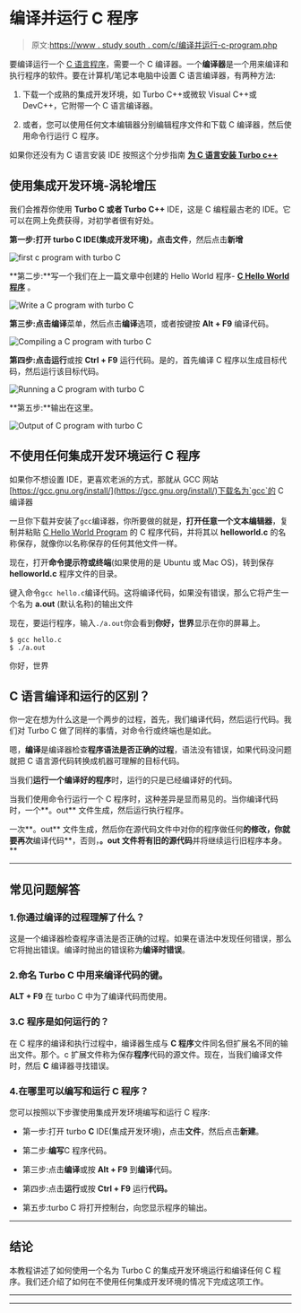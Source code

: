 # 编译并运行 C 程序

> 原文:[https://www . study south . com/c/编译并运行-c-program.php](https://www.studytonight.com/c/compile-and-run-c-program.php)

要编译运行一个 [C 语言程序](https://www.studytonight.com/c/first-c-program.php)，需要一个 C 编译器。一个**编译器**是一个用来编译和执行程序的软件。要在计算机/笔记本电脑中设置 C 语言编译器，有两种方法:

1.  下载一个成熟的集成开发环境，如 Turbo C++或微软 Visual C++或 DevC++，它附带一个 C 语言编译器。

2.  或者，您可以使用任何文本编辑器分别编辑程序文件和下载 C 编译器，然后使用命令行运行 C 程序。

如果你还没有为 C 语言安装 IDE 按照这个分步指南 **[为 C 语言安装 Turbo c++](https://www.studytonight.com/c/installing-c-language-compiler-and-ide.php)**

## 使用集成开发环境-涡轮增压

我们会推荐你使用 **Turbo C 或者 Turbo C++** IDE，这是 C 编程最古老的 IDE。它可以在网上免费获得，对初学者很有好处。

**第一步:**打开 turbo C IDE(集成开发环境)，点击**文件**，然后点击**新增**

![first c program with turbo C](../Images/dbe66b3839d4e6af95a6d7ce813726fd.png)

**第二步:**写一个我们在上一篇文章中创建的 Hello World 程序- **[C Hello World 程序](http://www.studytonight.com/c/first-c-program.php)** 。

![Write a C program with turbo C](../Images/542dee4bde6e87cc84fbbeb888c30ced.png)

**第三步:**点击**编译**菜单，然后点击**编译**选项，或者按键按 **Alt + F9** 编译代码。

![Compiling a C program with turbo C](../Images/b9876ed68bd18bff539133723b01951d.png)

**第四步:**点击**运行**或按 **Ctrl + F9** 运行代码。是的，首先编译 C 程序以生成目标代码，然后运行该目标代码。

![Running a C program with turbo C](../Images/9173494c5d33d635ba178428199ccea6.png)

**第五步:**输出在这里。

![Output of C program with turbo C](../Images/f97b3795ae2ac867b44f150ec0250cbd.png)

## 不使用任何集成开发环境运行 C 程序

如果你不想设置 IDE，更喜欢老派的方式，那就从 GCC 网站[https://gcc.gnu.org/install/](https://gcc.gnu.org/install/)下载名为`gcc`的 C 编译器

一旦你下载并安装了`gcc`编译器，你所要做的就是，**打开任意一个文本编辑器**，复制并粘贴 [C Hello World Program](https://www.studytonight.com/c/first-c-program.php) 的 C 程序代码，并将其以 **helloworld.c** 的名称保存，就像你以名称保存的任何其他文件一样。

现在，打开**命令提示符或终端**(如果使用的是 Ubuntu 或 Mac OS)，转到保存 **helloworld.c** 程序文件的目录。

键入命令`gcc hello.c`编译代码。这将编译代码，如果没有错误，那么它将产生一个名为 **a.out** (默认名称)的输出文件

现在，要运行程序，输入`./a.out`你会看到**你好，世界**显示在你的屏幕上。

```
$ gcc hello.c
$ ./a.out
```

你好，世界

## C 语言编译和运行的区别？

你一定在想为什么这是一个两步的过程，首先，我们编译代码，然后运行代码。我们对 Turbo C 做了同样的事情，对命令行或终端也是如此。

嗯，**编译**是编译器检查**程序语法是否正确的过程**，语法没有错误，如果代码没问题就把 C 语言源代码转换成机器可理解的目标代码。

当我们**运行一个编译好的程序**时，运行的只是已经编译好的代码。

当我们使用命令行运行一个 C 程序时，这种差异是显而易见的。当你编译代码时，一个**。out** 文件生成，然后运行执行程序。

一次**。out** 文件生成，然后你在源代码文件中对你的程序做任何**的修改，你就要再次**编译代码**，否则，**。out 文件将有旧的源代码**并将继续运行旧程序本身。**

* * *

## 常见问题解答

### 1.你通过编译的过程理解了什么？

这是一个编译器检查程序语法是否正确的过程。如果在语法中发现任何错误，那么它将抛出错误。编译时抛出的错误称为**编译时错误**。

### 2.命名 Turbo C 中用来编译代码的键。

**ALT + F9** 在 turbo C 中为了编译代码而使用。

### 3.C 程序是如何运行的？

在 C 程序的编译和执行过程中，编译器生成与 **C 程序**文件同名但扩展名不同的输出文件。那个。c 扩展文件称为保存**程序**代码的源文件。现在，当我们编译文件时，然后 **C** 编译器寻找错误。

### 4.在哪里可以编写和运行 C 程序？

您可以按照以下步骤使用集成开发环境编写和运行 C 程序:

*   第一步:打开 turbo **C** IDE(集成开发环境)，点击**文件**，然后点击**新建**。

*   第二步:**编写**C 程序代码。

*   第三步:点击**编译**或按 **Alt + F9** 到**编译**代码。

*   第四步:点击**运行**或按 **Ctrl + F9** 运行**代码。**

*   第五步:turbo C 将打开控制台，向您显示程序的输出。

* * *

## 结论

本教程讲述了如何使用一个名为 Turbo C 的集成开发环境运行和编译任何 C 程序。我们还介绍了如何在不使用任何集成开发环境的情况下完成这项工作。

* * *

* * *